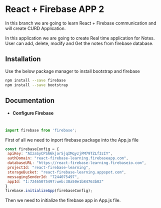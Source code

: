 # React + Firebase APP 2

In this branch we are going to learn React + Firebase communication and will create CURD Application.

In this application we are going to create Real time application for Notes. User can add, delete, modify and Get the notes from firebase database.

## Installation

Use the below package manager to install bootstrap and firebase

```bash
npm install --save firebase
npm install --save bootstrap
```

## Documentation

 - #### Configure Firebase
 #
 ```js
 import firebase from 'firebase';
 ```
 First of all we need to inport firebase package into the App.js file

 ```js
const firebaseConfig = {
  apiKey: "AIzaSyCPSA6kjor5jqIMqyzjPM79TZLf3zIY",
  authDomain: "react-firebase-learning.firebaseapp.com",
  databaseURL: "https://react-firebase-learning.firebaseio.com",
  projectId: "react-firebase-learning",
  storageBucket: "react-firebase-learning.appspot.com",
  messagingSenderId: "7244075497",
  appId: "1:72465075497:web:38a50e1b84763b02"
}
firebase.initializeApp(firebaseConfig);
 ```

 Then we need to initialize the firebase app in App.js file.


